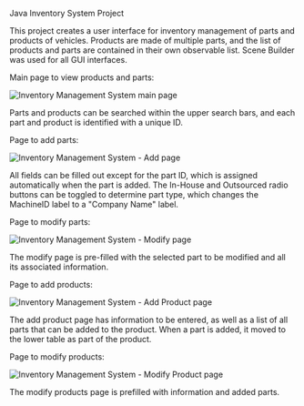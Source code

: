 Java Inventory System Project

This project creates a user interface for inventory management of parts and products of vehicles. Products are made of multiple parts, and the list of products and parts are contained in their own observable list. Scene Builder was used for all GUI interfaces.

Main page to view products and parts:

![Inventory Management System main page](https://github.com/Cthuluz/Inventory-System-Project/assets/23242570/5e399ad9-014c-42f7-8a59-483ea0bbb063)

Parts and products can be searched within the upper search bars, and each part and product is identified with a unique ID.

Page to add parts:

![Inventory Management System - Add page](https://github.com/Cthuluz/Inventory-System-Project/assets/23242570/2e4ea61e-5aaf-403c-a15f-ce28e7630497)

All fields can be filled out except for the part ID, which is assigned automatically when the part is added. The In-House and Outsourced radio buttons can be toggled to determine part type, which changes the MachineID label to a "Company Name" label.

Page to modify parts:

![Inventory Management System - Modify page](https://github.com/Cthuluz/Inventory-System-Project/assets/23242570/11d4d975-e6bf-4859-976c-76f4a77dde03)

The modify page is pre-filled with the selected part to be modified and all its associated information.

Page to add products:

![Inventory Management System - Add Product page](https://github.com/Cthuluz/Inventory-System-Project/assets/23242570/cfb0a6d6-8c46-4fd7-9be1-b414af7b4321)

The add product page has information to be entered, as well as a list of all parts that can be added to the product. When a part is added, it moved to the lower table as part of the product.

Page to modify products:

![Inventory Management System - Modify Product page](https://github.com/Cthuluz/Inventory-System-Project/assets/23242570/8cd5fdf0-1c40-4ddb-9218-dfd4b3766a5d)

The modify products page is prefilled with information and added parts.
